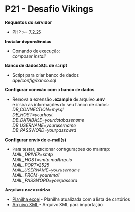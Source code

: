 # P21 - Desafio Vikings

 **Requisitos do servidor**
 - PHP >= 7.2.25
 
 **Instalar dependências**
 - Comando de execução:<br/> _composer install_
 
 **Banco de dados SQL de script**
  - Script para criar banco de dados:<br/> _app/config/banco.sql_
  
 **Configurar conexão com o banco de dados**
 - Remova a extensão **.example** do arquivo **.env** <br/> e insira as informações do seu banco de dados:<br/>
 _DB_CONNECTION=mysql_ <br/>
 _DB_HOST=yourhost_ <br/>
 _DB_DATABASE=yourdatabasename_ <br/>
 _DB_USERNAME=yourusername_ <br/>
 _DB_PASSWORD=yourpassowrd_
 
 **Configurar envio de e-mail(s)**
 - Para testar, adicionar configurações do mailtrap: <br/>
 _MAIL_DRIVER=smtp_ <br/>
 _MAIL_HOST=smtp.mailtrap.io_<br/>
 _MAIL_PORT=2525_<br/>
 _MAIL_USERNAME=yourusername_<br/>
 _MAIL_FROM=youremail_<br/>
 _MAIL_PASSWORD=yourpassord_
 
 **Arquivos necessários**
  - <a href='https://github.com/p21sistemas/vikings/blob/master/Cart%C3%B3rios.xlsx'>Planilha excel</a> - Planilha atualizada com a lista de cartórios
  - <a href='https://github.com/p21sistemas/vikings/blob/master/Cart%C3%B3rios-CNJ.xml'>Arquivo XML</a> - Arquivo XML para importação